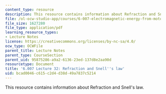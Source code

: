 ```yaml
---
content_type: resource
description: This resource contains information about Refraction and Snell's law.
file: /ol-ocw-studio-app/courses/6-007-electromagnetic-energy-from-motors-to-lasers-spring-2011/bcad0046c615c2d4d38d49a7837c5214_MIT6_007S11_lec32.pdf
file_size: 1627280
file_type: application/pdf
learning_resource_types:
- Lecture Notes
license: https://creativecommons.org/licenses/by-nc-sa/4.0/
ocw_type: OCWFile
parent_title: Lecture Notes
parent_type: CourseSection
parent_uid: 95875286-a9a2-6136-23ed-137d8e2aa90d
resourcetype: Document
title: '6.007 Lecture 32: Refraction and Snell''s law'
uid: bcad0046-c615-c2d4-d38d-49a7837c5214
---
```

This resource contains information about Refraction and Snell's law.
